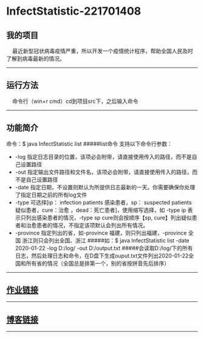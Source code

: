 # InfectStatistic-221701408

我的项目
- 
&nbsp;&nbsp;&nbsp;&nbsp;最近新型冠状病毒疫情严重，所以开发一个疫情统计程序，帮助全国人民及时了解到病毒最新的情况。
***
运行方法
-
&nbsp;&nbsp;&nbsp;&nbsp;命令行（win+r cmd）cd到项目src下，之后输入命令
***
功能简介
-
命令：$ java InfectStatistic list
#####list命令 支持以下命令行参数：
* -log 指定日志目录的位置，该项必会附带，请直接使用传入的路径，而不是自己设置路径
* -out 指定输出文件路径和文件名，该项必会附带，请直接使用传入的路径，而不是自己设置路径
* -date 指定日期，不设置则默认为所提供日志最新的一天。你需要确保你处理了指定日期之前的所有log文件
* -type 可选择[ip： infection patients 感染患者，sp： suspected patients 疑似患者，cure：治愈 ，dead：死亡患者]，使用缩写选择，如 -type ip 表示只列出感染患者的情况，-type sp cure则会按顺序【sp, cure】列出疑似患者和治愈患者的情况，不指定该项默认会列出所有情况。
* -province 指定列出的省，如-province 福建，则只列出福建，-province 全国 浙江则只会列出全国、浙江
#####如：$ java InfectStatistic list -date 2020-01-22 -log D:/log/ -out D:/output.txt
#####会读取D:/log/下的所有日志，然后处理日志和命令，在D盘下生成ouput.txt文件列出2020-01-22全国和所有省的情况（全国总是排第一个，别的省按拼音先后排序）
***
[作业链接](https://github.com/maysky-blue/InfectStatistic-main.git)
-
***
[博客链接](https://www.cnblogs.com/chenyi-maysky/p/12327405.html)
-
***
